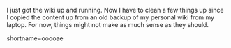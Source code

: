 I just got the wiki up and running.  Now I have to clean a few things up since I copied the content up from an old backup of my personal wiki from my laptop.  For now, things might not make as much sense as they should.
<!--more-->
shortname=ooooae
